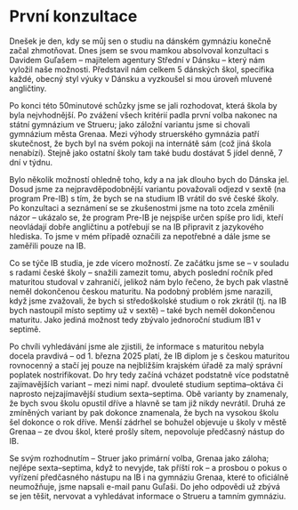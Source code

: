 # První konzultace

Dnešek je den, kdy se můj sen o studiu na dánském gymnáziu konečně začal zhmotňovat. Dnes jsem se svou mamkou absolvoval konzultaci s Davidem Guľašem – majitelem agentury Střední v Dánsku – který nám vyložil naše možnosti. Představil nám celkem 5 dánských škol, specifika každé, obecný styl výuky v Dánsku a vyzkoušel si mou úroveň mluvené angličtiny.

Po konci této 50minutové schůzky jsme se jali rozhodovat, která škola by byla nejvhodnější. Po zvážení všech kritérií padla první volba nakonec na státní gymnázium ve Strueru; jako záložní variantu jsme si chovali gymnázium města Grenaa. Mezi výhody struerského gymnázia patří skutečnost, že bych byl na svém pokoji na internátě sám (což jiná škola nenabízí). Stejně jako ostatní školy tam také budu dostávat 5 jídel denně, 7 dní v týdnu.

Bylo několik možností ohledně toho, kdy a na jak dlouho bych do Dánska jel. Dosud jsme za nejpravděpodobnější variantu považovali odjezd v sextě (na program Pre-IB) s tím, že bych se na studium IB vrátil do své české školy. Po konzultaci a seznámení se se zkušenostmi jsme na toto zcela změnili názor – ukázalo se, že program Pre-IB je nejspíše určen spíše pro lidi, kteří neovládají dobře angličtinu a potřebují se na IB připravit z jazykového hlediska. To jsme v mém případě označili za nepotřebné a dále jsme se zaměřili pouze na IB.

Co se týče IB studia, je zde vícero možností. Ze začátku jsme se – v souladu s radami české školy – snažili zamezit tomu, abych poslední ročník před maturitou studoval v zahraničí, jelikož nám bylo řečeno, že bych pak vlastně neměl dokončenou českou maturitu. Na podobný problém jsme narazili, když jsme zvažovali, že bych si středoškolské studium o rok zkrátil (tj. na IB bych nastoupil místo septimy už v sextě) – také bych neměl dokončenou maturitu. Jako jediná možnost tedy zbývalo jednoroční studium IB1 v septimě.

Po chvíli vyhledávání jsme ale zjistili, že informace s maturitou nebyla docela pravdivá – od 1. března 2025 platí, že IB diplom je s českou maturitou rovnocenný a stačí jej pouze na nejbližším krajském úřadě za malý správní poplatek nostrifikovat. Do hry tedy začíná vcházet podstatně více podstatně zajímavějších variant – mezi nimi např. dvouleté studium septima–oktáva či naprosto nejzajímavější studium sexta–septima. Obě varianty by znamenaly, že bych svou školu opustil dříve a hlavně se tam již nikdy nevrátil. Druhá ze zmíněných variant by pak dokonce znamenala, že bych na vysokou školu šel dokonce o rok dříve. Menší zádrhel se bohužel objevuje u školy v městě Grenaa – ze dvou škol, které prošly sítem, nepovoluje předčasný nástup do IB. 

Se svým rozhodnutím – Struer jako primární volba, Grenaa jako záloha; nejlépe sexta–septima, když to nevyjde, tak příští rok – a prosbou o pokus o vyřízení předčasného nástupu na IB i na gymnáziu Grenaa, které to oficiálně neumožňuje, jsme napsali e-mail panu Guľaši. Do jeho odpovědi už zbývá se jen těšit, nervovat a vyhledávat informace o Strueru a tamním gymnáziu.
